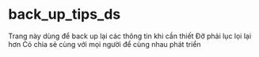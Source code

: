 # back_up_tips_ds

Trang này dùng để back up lại các thông tin khi cần thiết
Đỡ phải lục lọi lại hơn
Có chia sẻ cùng với mọi người để cùng nhau phát triển 
 
